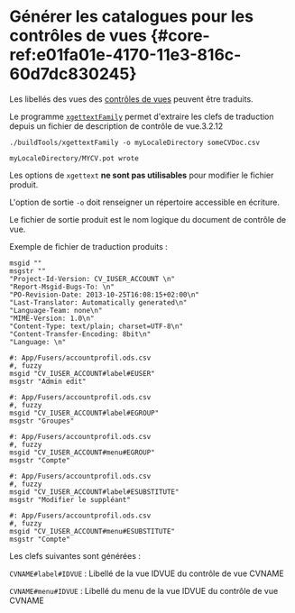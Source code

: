 # Générer les catalogues pour les contrôles de vues {#core-ref:e01fa01e-4170-11e3-816c-60d7dc830245}

Les libellés des vues des [contrôles de vues][cvdoc] peuvent être traduits.

Le programme [`xgettextFamily`][buildtools] permet d'extraire les clefs de traduction depuis un
fichier de description de contrôle de vue.<span class="flag from release">3.2.12</span>

    ./buildTools/xgettextFamily -o myLocaleDirectory someCVDoc.csv
    
    myLocaleDirectory/MYCV.pot wrote

Les options de `xgettext` **ne sont pas utilisables** pour modifier le fichier
produit.

L'option de sortie `-o` doit renseigner un répertoire accessible en écriture.

Le fichier de sortie produit est le nom logique du document de contrôle de vue.

Exemple de fichier de traduction produits :

    msgid ""
    msgstr ""
    "Project-Id-Version: CV_IUSER_ACCOUNT \n"
    "Report-Msgid-Bugs-To: \n"
    "PO-Revision-Date: 2013-10-25T16:08:15+02:00\n"
    "Last-Translator: Automatically generated\n"
    "Language-Team: none\n"
    "MIME-Version: 1.0\n"
    "Content-Type: text/plain; charset=UTF-8\n"
    "Content-Transfer-Encoding: 8bit\n"
    "Language: \n"
    
    #: App/Fusers/accountprofil.ods.csv
    #, fuzzy
    msgid "CV_IUSER_ACCOUNT#label#EUSER"
    msgstr "Admin edit"
    
    #: App/Fusers/accountprofil.ods.csv
    #, fuzzy
    msgid "CV_IUSER_ACCOUNT#label#EGROUP"
    msgstr "Groupes"
    
    #: App/Fusers/accountprofil.ods.csv
    #, fuzzy
    msgid "CV_IUSER_ACCOUNT#menu#EGROUP"
    msgstr "Compte"
    
    #: App/Fusers/accountprofil.ods.csv
    #, fuzzy
    msgid "CV_IUSER_ACCOUNT#label#ESUBSTITUTE"
    msgstr "Modifier le suppléant"
    
    #: App/Fusers/accountprofil.ods.csv
    #, fuzzy
    msgid "CV_IUSER_ACCOUNT#menu#ESUBSTITUTE"
    msgstr "Compte"

Les clefs suivantes sont générées :

`CVNAME#label#IDVUE`
:   Libellé de la vue IDVUE du contrôle de vue CVNAME

`CVNAME#menu#IDVUE`
:   Libellé du menu de la vue IDVUE du contrôle de vue CVNAME

<!-- link -->
[wikiGettext]:       http://fr.wikipedia.org/wiki/GNU_gettext "Gettext sur Wikipédia"
[phpGettext]:        http://www.php.net/manual/fr/function.gettext.php "gettext sur php.net"
[actions]:           #core-ref:e67d8aeb-939c-46e3-9be8-6fc3ba75ebc2 "Action Dynacase"
[wsh]:               #core-ref:4df1314f-9fdd-4a7f-af37-a18cc39f3505 "Script Dynacase"
[gencatalog]:        #core-ref:2c163f00-8e94-4736-86f2-bb51352c52aa
[pgettext]:          http://www.gnu.org/software/gettext/manual/html_node/Contexts.html "Contexte dans gettext"
[ngettext]:          http://www.php.net/manual/fr/function.ngettext.php "ngettext sur php.net"
[layout]:           #core-ref:5f4a2f4b-9ceb-42db-8ac1-2a7baa621ce2
[xgettext]:         http://www.gnu.org/software/gettext/manual/html_node/xgettext-Invocation.htm "xgettext reference"
[famdecl]:          #core-ref:cfc7f53b-7982-431e-a04b-7b54eddf4a75
[gettextutil]:      http://www.gnu.org/software/gettext/manual/html_node/index.html#Top
[cvdoc]:            #core-ref:017f061a-7c12-42f8-aa9b-276cf706e7e0
[buildtools]:       https://github.com/Anakeen/dynacase-buildtools   "Source BuildTools"